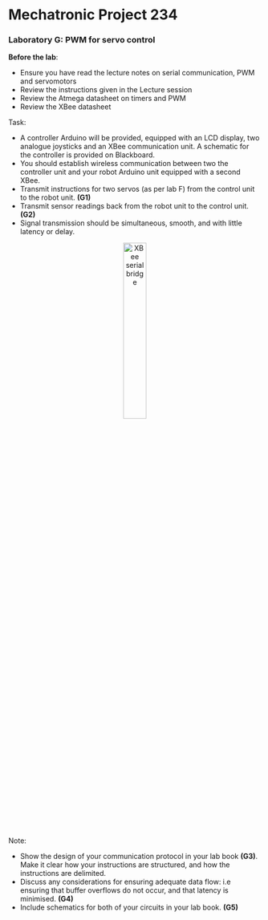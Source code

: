# Mechatronic Project 234

### Laboratory G: PWM for servo control

**Before the lab**:
- Ensure you have read the lecture notes on serial communication, PWM and servomotors
- Review the instructions given in the Lecture session
- Review the Atmega datasheet on timers and PWM
- Review the XBee datasheet


Task:
- A controller Arduino will be provided, equipped with an LCD display, two analogue joysticks and an XBee communication unit. A schematic for the controller is provided on Blackboard.
- You should establish wireless communication between two the controller unit and your robot Arduino unit equipped with a second XBee.
- Transmit instructions for two servos (as per lab F) from the control unit to the robot unit. **(G1)**
- Transmit sensor readings back from the robot unit to the control unit. **(G2)**
- Signal transmission should be simultaneous, smooth, and with little latency or delay.

<p align="center"> <img src="http://itp.nyu.edu/archive/physcomp-spring2014/uploads/XbeeCommunication.png" alt="XBee serial bridge" width="30%"> </p>


Note:
- Show the design of your communication protocol in your lab book **(G3)**. Make it clear how
your instructions are structured, and how the instructions are delimited.
- Discuss any considerations for ensuring adequate data flow: i.e ensuring that buffer overflows
do not occur, and that latency is minimised. **(G4)**
- Include schematics for both of your circuits in your lab book. **(G5)**
